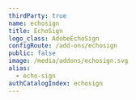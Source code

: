 ```yaml
---
thirdParty: true
name: echosign
title: EchoSign
logo_class: AdobeEchoSign
configRoute: /add-ons/echosign
public: false
image: /media/addons/echosign.svg
alias:
  - echo-sign
authCatalogIndex: echosign
---
```

